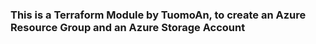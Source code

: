 ### This is a Terraform Module by TuomoAn, to create an Azure Resource Group and an Azure Storage Account